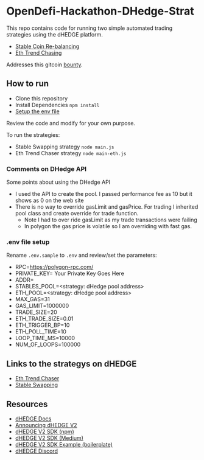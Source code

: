 # OpenDefi-Hackathon-DHedge-Strat

This repo contains code for running two simple automated trading strategies using the dHEDGE platform. 

- [Stable Coin Re-balancing](StrategyStables.md)
- [Eth Trend Chasing](StrategyEth.md)

Addresses this gitcoin [bounty](https://gitcoin.co/issue/dhedge/dhedge-docs/4/100026363).
## How to run

- Clone this repository
- Install Dependencies ```npm install```
- [Setup the env file](#env-file-setup)

Review the code and modify for your own purpose.

To run the strategies:

- Stable Swapping strategy ```node main.js```
- Eth Trend Chaser strategy ```node main-eth.js```

### Comments on DHedge API

Some points about using the DHedge API

- I used the API to create the pool. I passed performance fee as 10 but it shows as 0 on the web site
- There is no way to override gasLimit and gasPrice. For trading I inherited pool class and create override for trade function.
  - Note I had to over ride gasLimit as my trade transactions were failing
  - In polygon the gas price is volatile so I am overriding with fast gas.

### .env file setup

Rename `.env.sample` to `.env` and review/set the parameters:

- RPC=https://polygon-rpc.com/
- PRIVATE_KEY= Your Private Key Goes Here
- ADDR=<add your address here>
- STABLES_POOL=<strategy: dHedge pool address>
- ETH_POOL=<strategy: dHedge pool address>
- MAX_GAS=31
- GAS_LIMIT=1000000
- TRADE_SIZE=20
- ETH_TRADE_SIZE=0.01
- ETH_TRIGGER_BP=10
- ETH_POLL_TIME=10
- LOOP_TIME_MS=10000
- NUM_OF_LOOPS=100000

## Links to the strategys on dHEDGE

- [Eth Trend Chaser](https://app.dhedge.org/manager/0x4ccd4510d7ae04dcc36e4bb541ebce5dc5023c34)
- [Stable Swapping](https://app.dhedge.org/manager/0x32fab5a22b5545b9dff82f6db6c87434960955d3)

## Resources

- [dHEDGE Docs](https://docs.dhedge.org/)
- [Announcing dHEDGE V2](https://medium.com/dhedge-org/announcing-dhedge-v2-ed741b529b73)
- [dHEDGE V2 SDK (npm)](https://www.npmjs.com/package/@dhedge/v2-sdk)
- [dHEDGE V2 SDK (Medium)](https://medium.com/dhedge-org/dhedge-v2-sdk-d5d008fe255d)
- [dHEDGE V2 SDK Example (boilerplate)](https://github.com/dhedge/dhedge-v2-sdk-examples)
- [dHEDGE Discord](https://discord.gg/BAWTbRA)